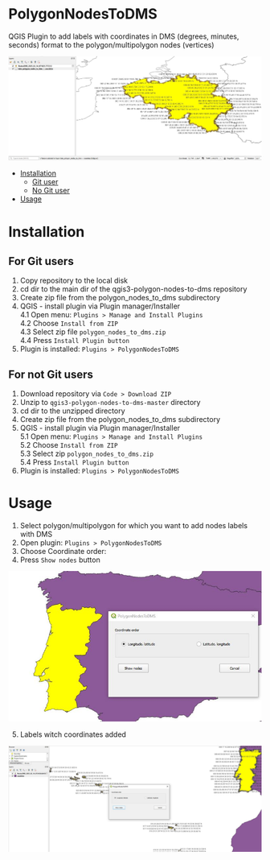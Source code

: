 # PolygonNodesToDMS

QGIS Plugin to add labels with coordinates in DMS (degrees, minutes, seconds) format to the polygon/multipolygon nodes (vertices)

![img](img//polygons_nodes_to_dms_example.jpg)


- [Installation](#installation)
  - [Git user](#git_user)
  - [No Git user](#no_git_user)
- [Usage](#usage)

# Installation <a name=installation>

## For Git users <a name=git_user>

1. Copy repository to the local disk
2. cd dir to the main dir of the qgis3-polygon-nodes-to-dms repository
3. Create zip file from the polygon_nodes_to_dms subdirectory
4. QGIS - install plugin via Plugin manager/Installer  
   4.1 Open menu: `Plugins > Manage and Install Plugins`  
   4.2 Choose `Install from ZIP`  
   4.3 Select zip file `polygon_nodes_to_dms.zip`  
   4.4 Press `Install Plugin button` 
5. Plugin is installed: `Plugins > PolygonNodesToDMS`

## For not Git users <a name=no_git_user>

1. Download repository via `Code > Download ZIP`
2. Unzip to `qgis3-polygon-nodes-to-dms-master` directory
3. cd dir to the unzipped directory
4. Create zip file from the polygon_nodes_to_dms subdirectory
5. QGIS - install plugin via Plugin manager/Installer  
   5.1 Open menu: `Plugins > Manage and Install Plugins`   
   5.2 Choose `Install from ZIP`  
   5.3 Select zip `polygon_nodes_to_dms.zip`  
   5.4 Press `Install Plugin button`  
6. Plugin is installed: `Plugins > PolygonNodesToDMS`

# Usage <a name=usage>

1. Select polygon/multipolygon for which you want to add nodes labels with DMS
2. Open plugin: `Plugins > PolygonNodesToDMS`
3. Choose Coordinate order:
4. Press `Show nodes` button

![img](img//polygons_nodes_to_dms_usage1.jpg)

5. Labels witch coordinates added

![img](img//polygons_nodes_to_dms_usage2.jpg)